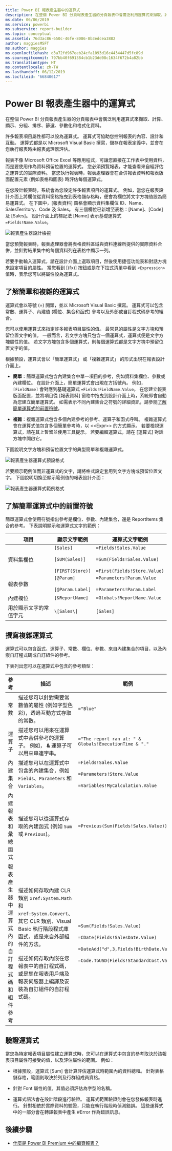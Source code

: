 ```yaml
---
title: Power BI 報表產生器中的運算式
description: 在整個 Power BI 分頁報表產生器的分頁報表中會廣泛利用運算式來擷取、計算、顯示、分組、排序、篩選、參數化和格式化資料。
ms.date: 06/06/2019
ms.service: powerbi
ms.subservice: report-builder
ms.topic: conceptual
ms.assetid: 76d3ac86-650c-46fe-8086-8b3edcea3882
author: maggiesMSFT
ms.author: maggies
ms.openlocfilehash: d3a72fd967eeb24cfa1093d16c4434447d5fc89d
ms.sourcegitcommit: 797bb40f691384cb1b23dd08c1634f672b4a82bb
ms.translationtype: HT
ms.contentlocale: zh-TW
ms.lasthandoff: 06/12/2019
ms.locfileid: "66840617"
---
```

# <a name="expressions-in-power-bi-report-builder"></a>Power BI 報表產生器中的運算式
  在整個 Power BI 分頁報表產生器的分頁報表中會廣泛利用運算式來擷取、計算、顯示、分組、排序、篩選、參數化和格式化資料。 
  
  許多報表項目屬性都可以設為運算式。 運算式可協助您控制報表的內容、設計和互動。 運算式都是以 Microsoft Visual Basic 撰寫，儲存在報表定義中，並會在您執行報表時由報表處理器評估。  
  
 報表不像 Microsoft Office Excel 等應用程式，可讓您直接在工作表中使用資料，而是要使用作為資料預留位置的運算式。 您必須預覽報表，才能查看來自經評估之運算式的實際資料。 當您執行報表時，報表處理器會在合併報表資料和報表版面配置元素 (例如表格和圖表) 時評估每個運算式。  
  
 在您設計報表時，系統會為您設定許多報表項目的運算式。 例如，當您在報表設計介面上將欄位從資料窗格拖曳到表格儲存格時，便會為欄位將文字方塊值設為簡易運算式。 在下圖中，[報表資料] 窗格會顯示資料集欄位 ID、Name、SalesTerritory、Code 及 Sales。 有三個欄位已新增至表格：[Name]、[Code] 及 [Sales]。 設計介面上的標記法 [Name] 表示基礎運算式 `=Fields!Name.Value`。  
  
![報表產生器設計檢視](media/report-builder-expressions/report-builder-data-design-preview.png)
  
 當您預覽報表時，報表處理器會將表格資料區域與資料連線所提供的實際資料合併，並針對結果集中的每個資料列在表格中顯示一列。  
  
 若要手動輸入運算式，請在設計介面上選取項目，然後使用捷徑功能表和對話方塊來設定項目的屬性。 當您看到 [(fx)] 按鈕或是在下拉式清單中看到 `<Expression>` 值時，表示您可以將屬性設為運算式。 
  
##  <a name="Types"></a> 了解簡單和複雜的運算式  
 運算式會以等號 (=) 開頭，並以 Microsoft Visual Basic 撰寫。 運算式可以包含常數、運算子、內建值 (欄位、集合和函式) 參考以及外部或自訂程式碼參考的組合。  
  
 您可以使用運算式來指定許多報表項目屬性的值。 最常見的屬性是文字方塊和預留位置文字的值。 一般而言，若文字方塊只包含一個運算式，運算式便是文字方塊屬性的值。 若文字方塊包含多個運算式，則每個運算式都是文字方塊中預留位置文字的值。  
  
 根據預設，運算式會以「簡單運算式」  或「複雜運算式」  的形式出現在報表設計介面上。  
  
-   **簡單**：簡單運算式包含內建集合中單一項目的參考，例如資料集欄位、參數或內建欄位。 在設計介面上，簡單運算式會出現在方括號內。 例如，`[FieldName]` 會對應到基礎運算式 `=Fields!FieldName.Value`。 在您建立報表版面配置，並將項目從 [報表資料] 窗格中拖曳到設計介面上時，系統即會自動為您建立簡單運算式。 如需表示不同內建集合之符號的詳細資訊，請參閱[了解簡單運算式的前置符號](#DisplayText)。  
  
-   **複雜**：複雜運算式包含多個內建參考的參考、運算子和函式呼叫。 複雜運算式會在運算式值包含多個簡單參考時，以 <\<Expr>> 的方式顯示。 若要檢視運算式，請在其上暫留並使用工具提示。 若要編輯運算式，請在 [運算式]  對話方塊中開啟它。  
  
 下圖說明文字方塊和預留位置文字的典型簡單和複雜運算式。  
  
![報表產生器運算式預設格式](media/report-builder-expressions/report-builder-expression-default-format.png) 
  
 若要顯示範例值而非運算式的文字，請將格式設定套用到文字方塊或預留位置文字。 下圖說明切換至顯示範例值的報表設計介面：  
  
![報表產生器運算式範例格式](media/report-builder-expressions/report-builder-expression-sample-values-format.png)  


## <a name="DisplayText"></a> 了解簡單運算式中的前置符號  

簡單運算式會使用符號指出參考是欄位、參數、內建集合，還是 ReportItems 集合的參考。 下表說明顯示和運算式文字的範例：  
  
|項目|顯示文字範例|運算式文字範例|  
|----------|--------------------------|-----------------------------|  
|資料集欄位|`[Sales]`<br /><br /> `[SUM(Sales)]`<br /><br /> `[FIRST(Store)]`|`=Fields!Sales.Value`<br /><br /> `=Sum(Fields!Sales.Value)`<br /><br /> `=First(Fields!Store.Value)`|  
|報表參數|`[@Param]`<br /><br /> `[@Param.Label]`|`=Parameters!Param.Value`<br /><br /> `=Parameters!Param.Label`|  
|內建欄位|`[&ReportName]`|`=Globals!ReportName.Value`|  
|用於顯示文字的常值字元|`\[Sales\]`|`[Sales]`|  
  
##  <a name="References"></a> 撰寫複雜運算式  
 運算式可以包含函式、運算子、常數、欄位、參數、來自內建集合的項目，以及內嵌自訂程式碼或自訂組件的參考。  
  
 下表列出您可以在運算式中包含的參考類型：  
  
|參考|描述|範例|  
|----------------|-----------------|-------------|  
|常數|描述您可以針對需要常數值的屬性 (例如字型色彩)，透過互動方式存取的常數。|`="Blue"`|  
|運算子|描述您可以用來在運算式中合併參考的運算子。 例如， **&** 運算子可以用來串連字串。|`="The report ran at: " & Globals!ExecutionTime & "."`|  
|內建集合|描述您可以在運算式中包含的內建集合，例如 `Fields`、`Parameters` 和 `Variables`。|`=Fields!Sales.Value`<br /><br /> `=Parameters!Store.Value`<br /><br /> `=Variables!MyCalculation.Value`|  
|內建報表和彙總函式|描述您可以從運算式存取的內建函式 (例如 `Sum` 或 `Previous`)。|`=Previous(Sum(Fields!Sales.Value))`|  
|報表產生器中運算式內的自訂程式碼和組件參考 |描述如何存取內建 CLR 類別 `xref:System.Math` 和 `xref:System.Convert`、其它 CLR 類別、Visual Basic 執行階段程式庫函式，或是來自外部組件的方法。<br /><br /> 描述如何存取內嵌在您報表中的自訂程式碼，或是您在報表用戶端及報表伺服器上編譯及安裝為自訂組件的自訂程式碼。|`=Sum(Fields!Sales.Value)`<br /><br /> `=CDate(Fields!SalesDate.Value)`<br /><br /> `=DateAdd("d",3,Fields!BirthDate.Value)`<br /><br /> `=Code.ToUSD(Fields!StandardCost.Value)`|  
   
##  <a name="Valid"></a> 驗證運算式  
 當您為特定報表項目屬性建立運算式時，您可以在運算式中包含的參考取決於該報表項目屬性可接受的值，以及評估屬性的範圍。 例如：  
  
-   根據預設，運算式 [Sum] 會計算評估運算式時範圍內的資料總和。 針對表格儲存格，範圍則取決於列及行群組成員資格。 
  
-   針對 Font 屬性的值，其值必須評估為字型的名稱。  
  
-   運算式語法會在設計階段進行驗證。 運算式範圍驗證則會在您發佈報表時進行。 針對相依於實際資料的驗證，只能在執行階段時偵測錯誤。 這些運算式中的一部分會在轉譯報表中產生 #Error 作為錯誤訊息。 

## <a name="next-steps"></a>後續步驟

- [什麼是 Power BI Premium 中的編頁報表？](paginated-reports-report-builder-power-bi.md)
